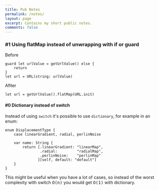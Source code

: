 ```yaml
---
title: Pub Notes
permalink: /notes/
layout: page
excerpt: Contains my short public notes.
comments: false
---
```


### #1 Using flatMap instead of unwrapping with if or guard

Before
```
guard let urlValue = getUrlValue() else {
    return
}
let url = URL(string: urlValue)
```
Aflter
```
let url = getUrlValue().flatMap(URL.init)
```

#### #0 Dictionary instead of switch

Instead of using `switch` it's possible to use `dictionary`, for example in an enum:

```
enum DisplacementType {
    case linearGradient, radial, perlinNoise

    var name: String {
        return [.linearGradient: "linearMap",
                .radial:         "radialMap",
                .perlinNoise:    "perlinMap"
               ][self, default: "default"]
    }
}
```

This might be useful when you have a lot of cases, so instead of the worst complexity with switch <kbd>O(n)</kbd> you would get <kbd>O(1)</kbd> with dictionary.

